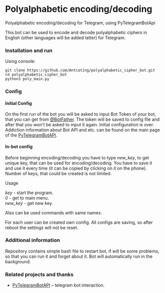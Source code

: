 # Polyalphabetic encoding/decoding
Polyalphabetic encoding/decoding for Telegram, using PyTelegramBotApi

This bot can be used to encode and decode polyalphabetic ciphers in English (other languages will be added latter) for Telegram. 

### Installation and run
Using console:
```
git clone https://github.com/Antcating/polyalphabetic_cipher_bot.git
cd polyalphabetic_cipher_bot
python3 poly_main.py
```

### Config

#### Initial Config
On the first run of the bot you will be asked to input Bot Token of your bot, that you can get from [@BotFather](t.me/BotFather). The token will be saved to config file and after that you won't be asked to input it again. Initial configuration is over. 
Addiction information about Bot API and etc. can be found on the main page of the [PyTelegramBotAPI](https://github.com/eternnoir/pyTelegramBotAPI). 

#### In-bot config 

Before beginning encoding/decoding you have to type *new_key*, to get unique key, that can be used for encoding/decoding. 
You have to save it and use it every time (it can be copied by clicking on it on the phone). Number of keys, that could be created is not limited. 

Usage

*key* - start the program.\
*0* - get to main menu.\
*new_key* - get new key.

Also can be used commands with same names.

For each user can be created own config. 
All configs are saving, so after reboot the settings will not be reset.

### Additional information 

Repository contains simple bash file to restart bot, if will be some problems, so that you can run it and forget about it. Bot will automatically run in the background.

### Related projects and thanks 
- [PyTelegramBotAPI](https://github.com/eternnoir/pyTelegramBotAPI) – telegram bot interaction.